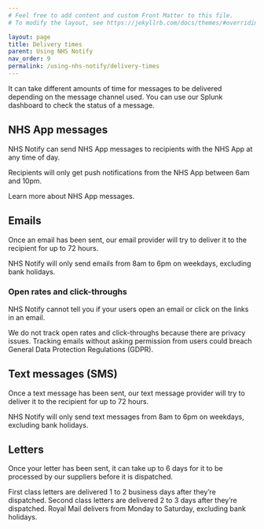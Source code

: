 ```yaml
---
# Feel free to add content and custom Front Matter to this file.
# To modify the layout, see https://jekyllrb.com/docs/themes/#overriding-theme-defaults

layout: page
title: Delivery times
parent: Using NHS Notify
nav_order: 9
permalink: /using-nhs-notify/delivery-times
---
```


It can take different amounts of time for messages to be delivered depending on the message channel used. You can use our Splunk dashboard to check the status of a message.

## NHS App messages

NHS Notify can send NHS App messages to recipients with the NHS App at any time of day.

Recipients will only get push notifications from the NHS App between 6am and 10pm.

Learn more about NHS App messages.

## Emails

Once an email has been sent, our email provider will try to deliver it to the recipient for up to 72 hours.

NHS Notify will only send emails from 8am to 6pm on weekdays, excluding bank holidays.

### Open rates and click-throughs

NHS Notify cannot tell you if your users open an email or click on the links in an email.

We do not track open rates and click-throughs because there are privacy issues. Tracking emails without asking permission from users could breach General Data Protection Regulations (GDPR).

## Text messages (SMS)

Once a text message has been sent, our text message provider will try to deliver it to the recipient for up to 72 hours.

NHS Notify will only send text messages from 8am to 6pm on weekdays, excluding bank holidays.

## Letters

Once your letter has been sent, it can take up to 6 days for it to be processed by our suppliers before it is dispatched.

First class letters are delivered 1 to 2 business days after they’re dispatched. Second class letters are delivered 2 to 3 days after they’re dispatched. Royal Mail delivers from Monday to Saturday, excluding bank holidays.
